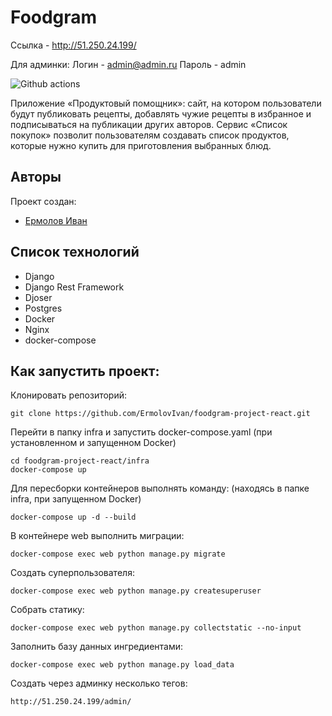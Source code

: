 # Foodgram

Ссылка - http://51.250.24.199/

Для админки:
Логин - admin@admin.ru 
Пароль - admin

![Github actions](https://github.com/ErmolovIvan/foodgram-project-react/actions/workflows/main.yml/badge.svg)

Приложение «Продуктовый помощник»: сайт, на котором пользователи будут публиковать рецепты, добавлять чужие рецепты в избранное и подписываться на публикации других авторов. Сервис «Список покупок» позволит пользователям создавать список продуктов, которые нужно купить для приготовления выбранных блюд. 

## Авторы
Проект создан: 

- [Ермолов Иван](https://https://github.com/ErmolovIvan/)

## Список технологий

- Django
- Django Rest Framework
- Djoser
- Postgres
- Docker
- Nginx
- docker-compose


## Как запустить проект:

Клонировать репозиторий:

```
git clone https://github.com/ErmolovIvan/foodgram-project-react.git
```

Перейти в папку infra и запустить docker-compose.yaml
(при установленном и запущенном Docker)
```
cd foodgram-project-react/infra
docker-compose up
```

Для пересборки контейнеров выполнять команду:
(находясь в папке infra, при запущенном Docker)
```
docker-compose up -d --build
```

В контейнере web выполнить миграции:

```
docker-compose exec web python manage.py migrate
```

Создать суперпользователя:

```
docker-compose exec web python manage.py createsuperuser
```

Собрать статику:

```
docker-compose exec web python manage.py collectstatic --no-input
```

Заполнить базу данных ингредиентами:

```
docker-compose exec web python manage.py load_data
```

Создать через админку несколько тегов:

```
http://51.250.24.199/admin/
```
